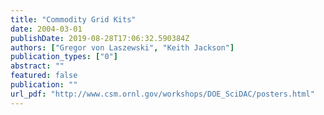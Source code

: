 ```yaml
---
title: "Commodity Grid Kits"
date: 2004-03-01
publishDate: 2019-08-28T17:06:32.590384Z
authors: ["Gregor von Laszewski", "Keith Jackson"]
publication_types: ["0"]
abstract: ""
featured: false
publication: ""
url_pdf: "http://www.csm.ornl.gov/workshops/DOE_SciDAC/posters.html"
---
```


